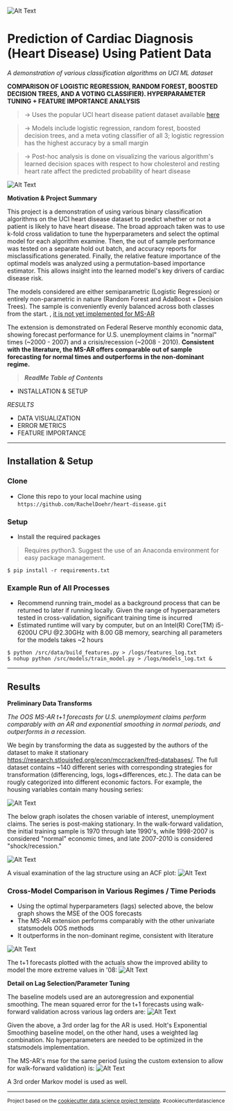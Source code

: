 
![Alt Text](https://github.com/RachelDoehr/heart-disease/blob/master/reports/figures/example_logistic_reg.gif?raw=true)

# Prediction of Cardiac Diagnosis (Heart Disease) Using Patient Data

 *A demonstration of various classification algorithms on UCI ML dataset*

**COMPARISON OF LOGISTIC REGRESSION, RANDOM FOREST, BOOSTED DECISION TREES, AND A VOTING CLASSIFIER). HYPERPARAMETER TUNING + FEATURE IMPORTANCE ANALYSIS**

> -> Uses the popular UCI heart disease patient dataset available <a href="https://archive.ics.uci.edu/ml/datasets/heart+Disease" target="_blank">here</a>

> -> Models include logistic regression, random forest, boosted decision trees, and a meta voting classifier of all 3; logistic regression has the highest accuracy by a small margin

> -> Post-hoc analysis is done on visualizing the various algorithm's learned decision spaces with respect to how cholesterol and resting heart rate affect the predicted probability of heart disease

![Alt Text](https://github.com/RachelDoehr/forecasting/blob/master/reports/figures/markov_ar_specification.PNG?raw=true)

**Motivation & Project Summary**

This project is a demonstration of using various binary classification algorithms on the UCI heart disease dataset to predict whether or not a patient is likely to have heart disease. The broad approach taken was to use k-fold cross validation to tune the hyperparameters and select the optimal model for each algorithm examine. Then, the out of sample performance was tested on a separate hold out batch, and accuracy reports for misclassifications generated. Finally, the relative feature importance of the optimal models was analyzed using a permutation-based importance estimator. This allows insight into the learned model's key drivers of cardiac disease risk.

The models considered are either semiparametric (Logistic Regression) or entirely non-parametric in nature (Random Forest and AdaBoost + Decision Trees). The sample is conveniently evenly balanced across both classes from the start. , <a href="https://github.com/statsmodels/statsmodels/blob/ebe5e76c6c8055dddb247f7eff174c959acc61d2/statsmodels/tsa/regime_switching/markov_switching.py#L702-L703" target="_blank">it is not yet implemented for MS-AR</a>


The extension is demonstrated on Federal Reserve monthly economic data, showing forecast performance for U.S. unemployment claims in "normal" times (~2000 - 2007) and a crisis/recession (~2008 - 2010). **Consistent with the literature, the MS-AR offers comparable out of sample forecasting for normal times and outperforms in the non-dominant regime.**

> ***ReadMe Table of Contents***

- INSTALLATION & SETUP

*RESULTS*
- DATA VISUALIZATION
- ERROR METRICS
- FEATURE IMPORTANCE

---

## Installation & Setup

### Clone

- Clone this repo to your local machine using `https://github.com/RachelDoehr/heart-disease.git`

### Setup

- Install the required packages

> Requires python3. Suggest the use of an Anaconda environment for easy package management.

```shell
$ pip install -r requirements.txt
```

### Example Run of All Processes

- Recommend running train_model as a background process that can be returned to later if running locally. Given the range of hyperparameters tested in cross-validation, significant training time is incurred
- Estimated runtime will vary by computer, but on an Intel(R) Core(TM) i5-6200U CPU @2.30GHz with 8.00 GB memory, searching all parameters for the models takes ~2 hours

```shell
$ python /src/data/build_features.py > /logs/features_log.txt
$ nohup python /src/models/train_model.py > /logs/models_log.txt &
```

---

## Results

**Preliminary Data Transforms**

*The OOS MS-AR t+1 forecasts for U.S. unemployment claims perform comparably with an AR and exponential smoothing in normal periods, and outperforms in a recession.*

We begin by transforming the data as suggested by the authors of the dataset to make it stationary https://research.stlouisfed.org/econ/mccracken/fred-databases/. The full dataset contains ~140 different series with corresponding strategies for transformation (differencing, logs, logs+differences, etc.). The data can be rougly categorized into different economic factors. For example, the housing variables contain many housing series:

![Alt Text](https://github.com/RachelDoehr/forecasting/blob/master/reports/figures/time_series_transformed_housing.png?raw=true)

The below graph isolates the chosen variable of interest, unemployment claims. The series is post-making stationary. In the walk-forward validation, the initial training sample is 1970 through late 1990's, while 1998-2007 is considered "normal" economic times, and late 2007-2010 is considered "shock/recession."

![Alt Text](https://github.com/RachelDoehr/forecasting/blob/master/reports/figures/y_var_time_series.png?raw=true)

A visual examination of the lag structure using an ACF plot:
![Alt Text](https://github.com/RachelDoehr/forecasting/blob/master/reports/figures/acf_plot.png?raw=true)
 

### **Cross-Model Comparison in Various Regimes / Time Periods**

- Using the optimal hyperparameters (lags) selected above, the below graph shows the MSE of the OOS forecasts
- The MS-AR extension performs comparably with the other univariate statsmodels OOS methods
- It outperforms in the non-dominant regime, consistent with literature

![Alt Text](https://github.com/RachelDoehr/forecasting/blob/master/reports/figures/error_summary.png?raw=true)

The t+1 forecasts plotted with the actuals show the improved ability to model the more extreme values in '08:
![Alt Text](https://github.com/RachelDoehr/forecasting/blob/master/reports/figures/yhat_y_Classical.png?raw=true)


**Detail on Lag Selection/Parameter Tuning**

The baseline models used are an autoregression and exponential smoothing. The mean squared error for the t+1 forecasts using walk-forward validation across various lag orders are:
![Alt Text](https://github.com/RachelDoehr/forecasting/blob/master/reports/figures/AR_errors.png?raw=true)

Given the above, a 3rd order lag for the AR is used. Holt's Exponential Smoothing baseline model, on the other hand, uses a weighted lag combination. No hyperparameters are needed to be optimized in the statsmodels implementation.

The MS-AR's mse for the same period (using the custom extension to allow for walk-forward validation) is:
![Alt Text](https://github.com/RachelDoehr/forecasting/blob/master/reports/figures/MKV_errors.png?raw=true)

A 3rd order Markov model is used as well.

---


<p><small>Project based on the <a target="_blank" href="https://drivendata.github.io/cookiecutter-data-science/">cookiecutter data science project template</a>. #cookiecutterdatascience</small></p> 
